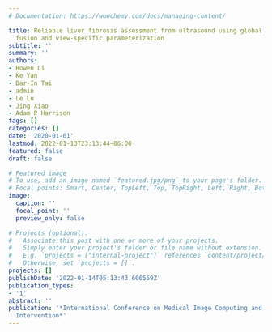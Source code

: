 ```yaml
---
# Documentation: https://wowchemy.com/docs/managing-content/

title: Reliable liver fibrosis assessment from ultrasound using global hetero-image
  fusion and view-specific parameterization
subtitle: ''
summary: ''
authors:
- Bowen Li
- Ke Yan
- Dar-In Tai
- admin
- Le Lu
- Jing Xiao
- Adam P Harrison
tags: []
categories: []
date: '2020-01-01'
lastmod: 2022-01-13T23:13:44-06:00
featured: false
draft: false

# Featured image
# To use, add an image named `featured.jpg/png` to your page's folder.
# Focal points: Smart, Center, TopLeft, Top, TopRight, Left, Right, BottomLeft, Bottom, BottomRight.
image:
  caption: ''
  focal_point: ''
  preview_only: false

# Projects (optional).
#   Associate this post with one or more of your projects.
#   Simply enter your project's folder or file name without extension.
#   E.g. `projects = ["internal-project"]` references `content/project/deep-learning/index.md`.
#   Otherwise, set `projects = []`.
projects: []
publishDate: '2022-01-14T05:13:43.606569Z'
publication_types:
- '1'
abstract: ''
publication: '*International Conference on Medical Image Computing and Computer-Assisted
  Intervention*'
---
```

